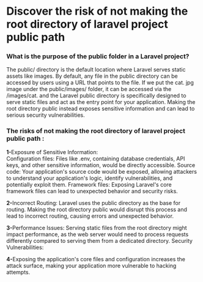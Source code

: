<h1>Discover the risk of not making the root directory of laravel project public path</h1>

<h3>What is the purpose of the public folder in a Laravel project?</h3>
<p>The public/ directory is the default location where Laravel serves static assets like images. By default, any file in the public directory can be accessed by users using a URL that points to the file. If we put the cat. jpg image under the public/images/ folder, it can be accessed via the /images/cat.
and the Laravel public directory is specifically designed to serve static files and act as the entry point for your application. Making the root directory public instead exposes sensitive information and can lead to serious security vulnerabilities.
</p>
<h3>The risks of not  making the root directory of laravel project public path : </h3>
<p><b>1-</b>Exposure of Sensitive Information:
<br>
Configuration files: Files like .env, containing database credentials, API keys, and other sensitive information, would be directly accessible.
Source code: Your application's source code would be exposed, allowing attackers to understand your application's logic, identify vulnerabilities, and potentially exploit them.
Framework files: Exposing Laravel's core framework files can lead to unexpected behavior and security risks.
<br>

<b>2-</b>Incorrect Routing:
Laravel uses the public directory as the base for routing. Making the root directory public would disrupt this process and lead to incorrect routing, causing errors and unexpected behavior.
<br>

<b>3-</b>Performance Issues:
Serving static files from the root directory might impact performance, as the web server would need to process requests differently compared to serving them from a dedicated directory.
Security Vulnerabilities:
<br>

<b>4-</b>Exposing the application's core files and configuration increases the attack surface, making your application more vulnerable to hacking attempts.</p>

